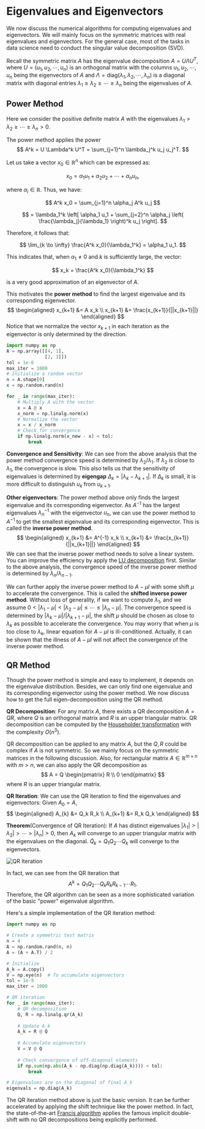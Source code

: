 # Eigenvalues and Eigenvectors

We now discuss the numerical algorithms for computing eigenvalues and eigenvectors. We will mainly focus on the symmetric matrices with real eigenvalues and eigenvectors. For the general case, most of the tasks in data science need to conduct the singular value decomposition (SVD). 

Recall the symmetric matrix $A$ has the eigenvalue decomposition $A = U\Lambda U^T$, where $U = (u_1, u_2, \cdots, u_n)$ is an orthogonal matrix with the columns $u_1, u_2, \cdots, u_n$ being the eigenvectors of $A$ and $\Lambda = \text{diag}(\lambda_1, \lambda_2, \cdots, \lambda_n)$ is a diagonal matrix with diagonal entries $\lambda_1\ge \lambda_2\ge \cdots \ge \lambda_n$ being the eigenvalues of $A$.

## Power Method

Here we consider the positive definite matrix $A$ with the eigenvalues $\lambda_1 > \lambda_2 \ge \cdots \ge \lambda_n >0$.

The power method applies the power
$$
A^k = U \Lambda^k U^T = \sum_{j=1}^n \lambda_j^k u_j u_j^T.
$$

Let us take a vector $x_0 \in \mathbb{R}^n$ which can be expressed as:

$$
x_0 = \alpha_1 u_1 + \alpha_2 u_2 + \cdots + \alpha_n u_n,
$$

where $\alpha_i \in \mathbb{R}$. Thus, we have:

$$
A^k x_0 = \sum_{j=1}^n \alpha_j A^k u_j
$$

$$
= \lambda_1^k \left[ \alpha_1 u_1 + \sum_{j=2}^n \alpha_j \left( \frac{\lambda_j}{\lambda_1} \right)^k u_j \right].
$$

Therefore, it follows that:

$$
\lim_{k \to \infty} \frac{A^k x_0}{\lambda_1^k} = \alpha_1 u_1.
$$

This indicates that, when $\alpha_1 \neq 0$ and $k$ is sufficiently large, the vector:

$$
x_k = \frac{A^k x_0}{\lambda_1^k}
$$

is a very good approximation of an eigenvector of $A$.

This motivates the **power method** to find the largest eigenvalue and its corresponding eigenvector.
$$
\begin{aligned}
x_{k+1} &= A x_k \\
x_{k+1} &= \frac{x_{k+1}}{||x_{k+1}||}
\end{aligned}
$$
Notice that we normalize the vector $x_{k+1}$ in each iteration as the eigenvector is only determined by the direction.

```python
import numpy as np
A = np.array([[4, 1],
              [2, 3]])
tol = 1e-6
max_iter = 1000
# Initialize a random vector
n = A.shape[0]
x = np.random.rand(n)

for _ in range(max_iter):
    # Multiply A with the vector
    x = A @ x
    x_norm = np.linalg.norm(x)    
    # Normalize the vector
    x = x / x_norm
    # Check for convergence
    if np.linalg.norm(x_new - x) < tol:
        break
```

**Convergence and Sensitivity**: We can see from the above analysis that the power method convergence speed is determined by $\lambda_2/\lambda_1$. If $\lambda_2$ is close to $\lambda_1$, the convergence is slow. This also tells us that the sensitivity of eigenvalues is determined by **eigengap** $\Delta_k = |\lambda_k - \lambda_{k+1}|$. If $\Delta_k$ is small, it is more difficult to distinguish $u_k$ from $u_{k+1}$.

**Other eigenvectors**: The power method above only finds the largest eigenvalue and its corresponding eigenvector. As $A^{-1}$ has the largest eigenvalues $\lambda_n^{-1}$ with the eigenvector $u_n$, we can use the power method to $A^{-1}$ to get the smallest eigenvalue and its corresponding eigenvector. This is called the **inverse power method**.
$$
\begin{aligned}
x_{k+1} &= A^{-1} x_k \\
x_{k+1} &= \frac{x_{k+1}}{||x_{k+1}||}
\end{aligned}
$$
We can see that the inverse power method needs to solve a linear system. You can improve the efficiency by apply the [LU decomposition](linear_equation.md#tips-for-solving-linear-equations) first. Similar to the above analysis, the convergence speed of the inverse power method is determined by $\lambda_n/\lambda_{n-1}$.

We can further apply the inverse power method to $A - \mu I$ with some shift $\mu$ to accelerate the convergence. This is called the **shifted inverse power method**. Without loss of generality, if we want to compute $\lambda_1$, and we assume $0<|\lambda_1 - \mu| < |\lambda_2 - \mu| \le \cdots \le |\lambda_n - \mu|$. The convergence speed is determined by $|\lambda_k - \mu|/|\lambda_{k+1} - \mu|$, the shift $\mu$ should be chosen as close to $\lambda_k$ as possible to accelerate the convergence. You may worry that when $\mu$ is too close to $\lambda_k$, linear equation for $A-\mu I$ is ill-conditioned. Actually, it can be shown that the illness of $A-\mu I$ will not affect the convergence of the inverse power method.


## QR Method

Though the power method is simple and easy to implement, it depends on the eigenvalue distribution. Besides, we can only find one eigenvalue and its corresponding eigenvector using the power method. We now discuss how to get the full eigen-decomposition using the QR method.

**QR Decomposition**: For any matrix $A$, there exists a QR decomposition $A = QR$, where $Q$ is an orthogonal matrix and $R$ is an upper triangular matrix. QR decomposition can be computed by the [Householder transformation](https://en.wikipedia.org/wiki/QR_decomposition) with the complexity $O(n^3)$.

QR decomposition can be applied to any matrix $A$, but the $Q, R$ could be complex if $A$ is not symmetric. So we mainly focus on the symmetric matrices in the following discussion. Also, for rectangular matrix $A \in \mathbb{R}^{m \times n}$ with $m > n$, we can also apply the QR decomposition as 
$$
A = Q \begin{pmatrix} R \\ 0 \end{pmatrix}
$$
where $R$ is an upper triangular matrix.

**QR Iteration**: We can use the QR iteration to find the eigenvalues and eigenvectors: Given $A_0 = A$, 
$$
\begin{aligned}
A_{k} &= Q_k R_k \\
A_{k+1} &= R_k Q_k
\end{aligned}
$$

**Theorem**(Convergence of QR Iteration): If $A$ has distinct eigenvalues $|\lambda_1| > |\lambda_2| > \cdots > |\lambda_n|>0$, then $A_k$ will converge to an upper triangular matrix with the eigenvalues on the diagonal. $\tilde Q_k = Q_1 Q_2 \cdots Q_k$ will converge to the eigenvectors. 

![QR Iteration](./eigen.assets/QR.gif)

In fact, we can see from the QR iteration that
$$
A^k = Q_1 Q_2 \cdots Q_k R_k R_{k-1} \cdots R_1.
$$
Therefore, the QR algorithm can be seen as a more sophisticated variation of the basic "power" eigenvalue algorithm. 

Here's a simple implementation of the QR iteration method:

```python
import numpy as np

# Create a symmetric test matrix
n = 4
A = np.random.rand(n, n)
A = (A + A.T) / 2  

# Initialize
A_k = A.copy()
V = np.eye(n)  # To accumulate eigenvectors
tol = 1e-8
max_iter = 1000

# QR iteration
for _ in range(max_iter):
    # QR decomposition
    Q, R = np.linalg.qr(A_k)
    
    # Update A_k
    A_k = R @ Q
    
    # Accumulate eigenvectors
    V = V @ Q
    
    # Check convergence of off-diagonal elements
    if np.sum(np.abs(A_k - np.diag(np.diag(A_k)))) < tol:
        break

# Eigenvalues are on the diagonal of final A_k
eigenvals = np.diag(A_k)
```

The QR iteration method above is just the basic version. It can be further accelerated by applying the shift technique like the power method. In fact, the state-of-the-art [Francis algorithm](https://en.wikipedia.org/wiki/QR_algorithm) applies the famous implicit double-shift with no QR decompositions being explicitly performed. 




